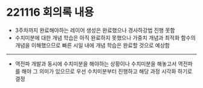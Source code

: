 # 221116 회의록 내용

- 3주차까지 완료해야하는 레이어 생성은 완료했으나 경사하강법 진행 못함
- 수치미분에 대한 개념 학습은 아직 완료하지 못했으나 가중치 개념과 최적화 함수의 개념을 이해했으므로 빠른 시일 내에 개념 학습은 완료할 것으로 예상함
---
- 역전파 개발과 동시에 수치미분을 해야하는 상황이나 수치미분을 해놓고서 역전파를 해야 그 의미가 있으므로 우선 수치미분부터 진행하고 해당 과정 시각화 하기로 결정
